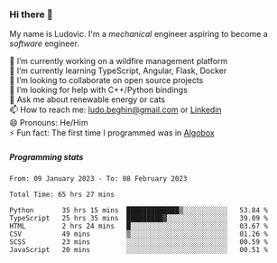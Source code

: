 ### Hi there 👋

My name is Ludovic. I'm a *mechanical* engineer aspiring to become a *software* engineer.

 🔭 I’m currently working on a wildfire management platform<br/>
 🌱 I’m currently learning TypeScript, Angular, Flask, Docker<br/>
 👯 I’m looking to collaborate on open source projects<br/>
 🤔 I’m looking for help with C++/Python bindings<br/>
 💬 Ask me about renewable energy or cats<br/>
 📫 How to reach me: ludo.beghin@gmail.com or [Linkedin](https://www.linkedin.com/in/ludovic-beghin/)<br/>
 😄 Pronouns: He/Him<br/>
 ⚡ Fun fact: The first time I programmed was in [Algobox](https://fr.wikipedia.org/wiki/Algobox)<br/>

##### Programming stats
<!--START_SECTION:waka-->

```text
From: 09 January 2023 - To: 08 February 2023

Total Time: 65 hrs 27 mins

Python       35 hrs 15 mins  █████████████▒░░░░░░░░░░░   53.84 %
TypeScript   25 hrs 35 mins  █████████▓░░░░░░░░░░░░░░░   39.09 %
HTML         2 hrs 24 mins   █░░░░░░░░░░░░░░░░░░░░░░░░   03.67 %
CSV          49 mins         ▒░░░░░░░░░░░░░░░░░░░░░░░░   01.26 %
SCSS         23 mins         ░░░░░░░░░░░░░░░░░░░░░░░░░   00.59 %
JavaScript   20 mins         ░░░░░░░░░░░░░░░░░░░░░░░░░   00.51 %
```

<!--END_SECTION:waka-->
